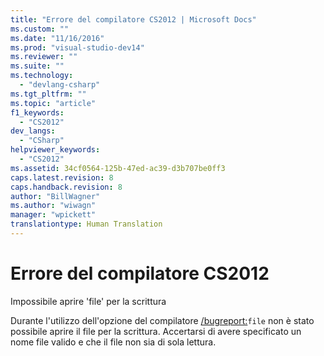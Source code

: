 ```yaml
---
title: "Errore del compilatore CS2012 | Microsoft Docs"
ms.custom: ""
ms.date: "11/16/2016"
ms.prod: "visual-studio-dev14"
ms.reviewer: ""
ms.suite: ""
ms.technology: 
  - "devlang-csharp"
ms.tgt_pltfrm: ""
ms.topic: "article"
f1_keywords: 
  - "CS2012"
dev_langs: 
  - "CSharp"
helpviewer_keywords: 
  - "CS2012"
ms.assetid: 34cf0564-125b-47ed-ac39-d3b707be0ff3
caps.latest.revision: 8
caps.handback.revision: 8
author: "BillWagner"
ms.author: "wiwagn"
manager: "wpickett"
translationtype: Human Translation
---
```

# Errore del compilatore CS2012
Impossibile aprire 'file' per la scrittura  
  
 Durante l'utilizzo dell'opzione del compilatore [\/bugreport:](../../csharp/language-reference/compiler-options/bugreport-compiler-option.md)`file` non è stato possibile aprire il file per la scrittura. Accertarsi di avere specificato un nome file valido e che il file non sia di sola lettura.